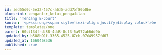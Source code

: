 ```yaml
---
id: 5ed55d0b-5e32-457c-a6d5-add7bf80b0be
blueprint: pengantar_ketua_pengadilan
title: 'Tentang E-Court'
konten: '<p><strong><span style="text-align:justify;display :block">Definisi dan Pengertian</span></strong></p><p><span style="text-align:justify;display :block">E-Court adalah sebuah instrumen Pengadilan sebagai bentuk pelayanan terhadap masyarakat dalam hal Pendaftaran perkara secara online, Taksiran Panjar Biaya secara elektronik, Pembayaran Panjar Biaya secara online, Pemanggilan secara online dan Persidangan secara online mengirim dokumen persidangan (Replik, Duplik, Kesimpulan, Jawaban). Aplikasi e-Court perkara diharapkan mampu meningkatkan pelayanan dalam fungsinya menerima pendaftaran perkara secara online dimana masyarakat akan menghemat waktu dan biaya saat melakukan pendaftaran perkara. Ruang Lingkup aplikasi e-Court adalah sebagai berikut :</span></p><ul><li><p><span style="text-align:justify;display :block">e-Filing (Pendaftaran Perkara Online di Pengadilan)</span></p></li><li><p><span style="text-align:justify;display :block">e-Payment (Pembayaran Panjar Biaya Perkara Online)</span></p></li><li><p><span style="text-align:justify;display :block">e-Summons (Pemanggilan Pihak secara online)</span></p></li><li><p><span style="text-align:justify;display :block">e-Litigation (Persidangan secara online)</span></p></li></ul>'
template: templates/one
parent: 60cd134f-dd88-4dd8-8cf3-6a972ab6dd9b
updated_by: b508b92f-3365-4525-87cb-07d49957fd67
updated_at: 1660468536
published: true
---
```

